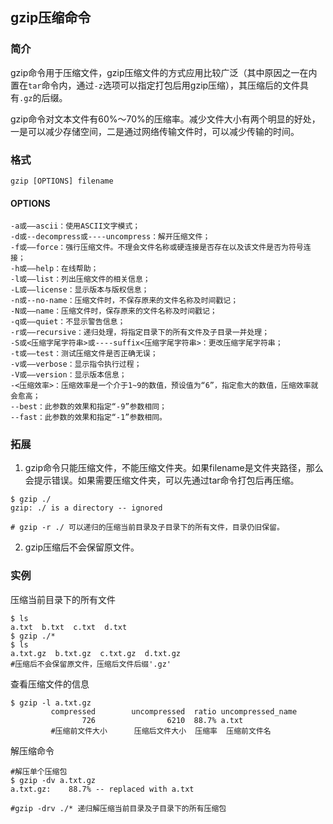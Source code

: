 ## gzip压缩命令

### 简介

gzip命令用于压缩文件，gzip压缩文件的方式应用比较广泛（其中原因之一在内置在`tar`命令内，通过`-z`选项可以指定打包后用gzip压缩），其压缩后的文件具有`.gz`的后缀。

gzip命令对文本文件有60%～70%的压缩率。减少文件大小有两个明显的好处，一是可以减少存储空间，二是通过网络传输文件时，可以减少传输的时间。

### 格式

```shell
gzip [OPTIONS] filename
```

#### OPTIONS

```
-a或——ascii：使用ASCII文字模式；
-d或--decompress或----uncompress：解开压缩文件；
-f或——force：强行压缩文件。不理会文件名称或硬连接是否存在以及该文件是否为符号连接；
-h或——help：在线帮助；
-l或——list：列出压缩文件的相关信息；
-L或——license：显示版本与版权信息；
-n或--no-name：压缩文件时，不保存原来的文件名称及时间戳记；
-N或——name：压缩文件时，保存原来的文件名称及时间戳记；
-q或——quiet：不显示警告信息；
-r或——recursive：递归处理，将指定目录下的所有文件及子目录一并处理；
-S或<压缩字尾字符串>或----suffix<压缩字尾字符串>：更改压缩字尾字符串；
-t或——test：测试压缩文件是否正确无误；
-v或——verbose：显示指令执行过程；
-V或——version：显示版本信息；
-<压缩效率>：压缩效率是一个介于1~9的数值，预设值为“6”，指定愈大的数值，压缩效率就会愈高；
--best：此参数的效果和指定“-9”参数相同；
--fast：此参数的效果和指定“-1”参数相同。
```



### 拓展

1. gzip命令只能压缩文件，不能压缩文件夹。如果filename是文件夹路径，那么会提示错误。如果需要压缩文件夹，可以先通过tar命令打包后再压缩。

```shell
$ gzip ./
gzip: ./ is a directory -- ignored

# gzip -r ./ 可以递归的压缩当前目录及子目录下的所有文件，目录仍旧保留。
```

2. gzip压缩后不会保留原文件。

### 实例

压缩当前目录下的所有文件

```shell
$ ls
a.txt  b.txt  c.txt  d.txt
$ gzip ./*
$ ls
a.txt.gz  b.txt.gz  c.txt.gz  d.txt.gz
#压缩后不会保留原文件，压缩后文件后缀'.gz'
```

查看压缩文件的信息

```shell
$ gzip -l a.txt.gz 
         compressed        uncompressed  ratio uncompressed_name
                726                6210  88.7% a.txt
         #压缩前文件大小      压缩后文件大小  压缩率  压缩前文件名
```

解压缩命令

```shell
#解压单个压缩包
$ gzip -dv a.txt.gz 
a.txt.gz:	 88.7% -- replaced with a.txt

#gzip -drv ./* 递归解压缩当前目录及子目录下的所有压缩包
```

